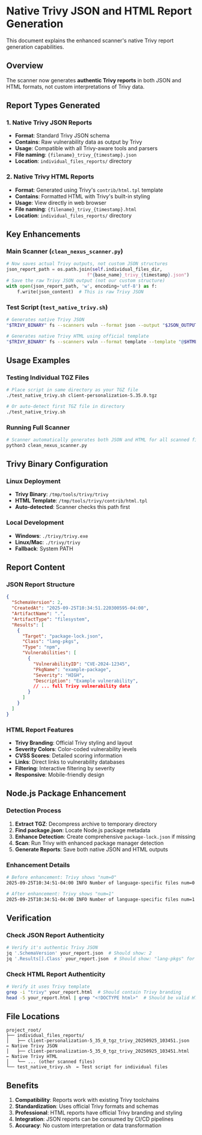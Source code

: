 # Native Trivy JSON and HTML Report Generation

This document explains the enhanced scanner's native Trivy report generation capabilities.

## Overview

The scanner now generates **authentic Trivy reports** in both JSON and HTML formats, not custom interpretations of Trivy data.

## Report Types Generated

### 1. Native Trivy JSON Reports
- **Format**: Standard Trivy JSON schema
- **Contains**: Raw vulnerability data as output by Trivy
- **Usage**: Compatible with all Trivy-aware tools and parsers
- **File naming**: `{filename}_trivy_{timestamp}.json`
- **Location**: `individual_files_reports/` directory

### 2. Native Trivy HTML Reports  
- **Format**: Generated using Trivy's `contrib/html.tpl` template
- **Contains**: Formatted HTML with Trivy's built-in styling
- **Usage**: View directly in web browser
- **File naming**: `{filename}_trivy_{timestamp}.html`
- **Location**: `individual_files_reports/` directory

## Key Enhancements

### Main Scanner (`clean_nexus_scanner.py`)
```python
# Now saves actual Trivy outputs, not custom JSON structures
json_report_path = os.path.join(self.individual_files_dir, 
                              f"{base_name}_trivy_{timestamp}.json")
# Save the raw Trivy JSON output (not our custom structure)
with open(json_report_path, 'w', encoding='utf-8') as f:
    f.write(json_content)  # This is raw Trivy JSON
```

### Test Script (`test_native_trivy.sh`)
```bash
# Generates native Trivy JSON
"$TRIVY_BINARY" fs --scanners vuln --format json --output "$JSON_OUTPUT" "$SCAN_DIR"

# Generates native Trivy HTML using official template
"$TRIVY_BINARY" fs --scanners vuln --format template --template "@$HTML_TEMPLATE" --output "$HTML_OUTPUT" "$SCAN_DIR"
```

## Usage Examples

### Testing Individual TGZ Files
```bash
# Place script in same directory as your TGZ file
./test_native_trivy.sh client-personalization-5.35.0.tgz

# Or auto-detect first TGZ file in directory
./test_native_trivy.sh
```

### Running Full Scanner
```bash
# Scanner automatically generates both JSON and HTML for all scanned files
python3 clean_nexus_scanner.py
```

## Trivy Binary Configuration

### Linux Deployment
- **Trivy Binary**: `/tmp/tools/trivy/trivy`
- **HTML Template**: `/tmp/tools/trivy/contrib/html.tpl`
- **Auto-detected**: Scanner checks this path first

### Local Development
- **Windows**: `./trivy/trivy.exe`
- **Linux/Mac**: `./trivy/trivy`
- **Fallback**: System PATH

## Report Content

### JSON Report Structure
```json
{
  "SchemaVersion": 2,
  "CreatedAt": "2025-09-25T10:34:51.220300595-04:00",
  "ArtifactName": ".",
  "ArtifactType": "filesystem",
  "Results": [
    {
      "Target": "package-lock.json",
      "Class": "lang-pkgs",
      "Type": "npm",
      "Vulnerabilities": [
        {
          "VulnerabilityID": "CVE-2024-12345",
          "PkgName": "example-package",
          "Severity": "HIGH",
          "Description": "Example vulnerability",
          // ... full Trivy vulnerability data
        }
      ]
    }
  ]
}
```

### HTML Report Features
- **Trivy Branding**: Official Trivy styling and layout
- **Severity Colors**: Color-coded vulnerability levels
- **CVSS Scores**: Detailed scoring information
- **Links**: Direct links to vulnerability databases
- **Filtering**: Interactive filtering by severity
- **Responsive**: Mobile-friendly design

## Node.js Package Enhancement

### Detection Process
1. **Extract TGZ**: Decompress archive to temporary directory
2. **Find package.json**: Locate Node.js package metadata
3. **Enhance Detection**: Create comprehensive `package-lock.json` if missing
4. **Scan**: Run Trivy with enhanced package manager detection
5. **Generate Reports**: Save both native JSON and HTML outputs

### Enhancement Details
```bash
# Before enhancement: Trivy shows "num=0" 
2025-09-25T10:34:51-04:00 INFO Number of language-specific files num=0

# After enhancement: Trivy shows "num=1"
2025-09-25T10:34:51-04:00 INFO Number of language-specific files num=1
```

## Verification

### Check JSON Report Authenticity
```bash
# Verify it's authentic Trivy JSON
jq '.SchemaVersion' your_report.json  # Should show: 2
jq '.Results[].Class' your_report.json  # Should show: "lang-pkgs" for Node.js
```

### Check HTML Report Authenticity  
```bash
# Verify it uses Trivy template
grep -i "trivy" your_report.html  # Should contain Trivy branding
head -5 your_report.html | grep "<!DOCTYPE html>"  # Should be valid HTML
```

## File Locations

```
project_root/
├── individual_files_reports/
│   ├── client-personalization-5_35_0_tgz_trivy_20250925_103451.json  ← Native Trivy JSON
│   ├── client-personalization-5_35_0_tgz_trivy_20250925_103451.html  ← Native Trivy HTML
│   └── ... (other scanned files)
└── test_native_trivy.sh  ← Test script for individual files
```

## Benefits

1. **Compatibility**: Reports work with existing Trivy toolchains
2. **Standardization**: Uses official Trivy formats and schemas  
3. **Professional**: HTML reports have official Trivy branding and styling
4. **Integration**: JSON reports can be consumed by CI/CD pipelines
5. **Accuracy**: No custom interpretation or data transformation